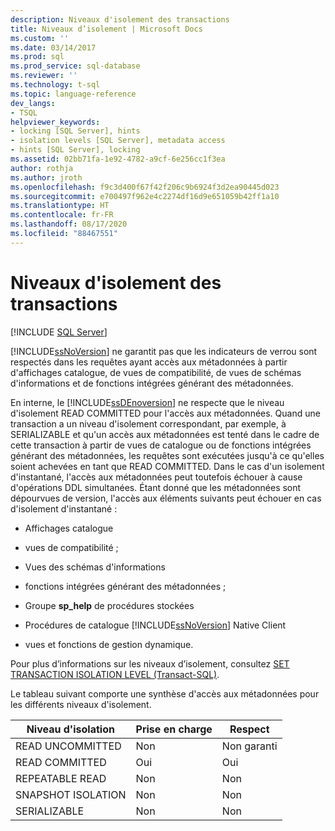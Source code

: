 ```yaml
---
description: Niveaux d'isolement des transactions
title: Niveaux d’isolement | Microsoft Docs
ms.custom: ''
ms.date: 03/14/2017
ms.prod: sql
ms.prod_service: sql-database
ms.reviewer: ''
ms.technology: t-sql
ms.topic: language-reference
dev_langs:
- TSQL
helpviewer_keywords:
- locking [SQL Server], hints
- isolation levels [SQL Server], metadata access
- hints [SQL Server], locking
ms.assetid: 02bb71fa-1e92-4782-a9cf-6e256cc1f3ea
author: rothja
ms.author: jroth
ms.openlocfilehash: f9c3d400f67f42f206c9b6924f3d2ea90445d023
ms.sourcegitcommit: e700497f962e4c2274df16d9e651059b42ff1a10
ms.translationtype: HT
ms.contentlocale: fr-FR
ms.lasthandoff: 08/17/2020
ms.locfileid: "88467551"
---
```

# <a name="transaction-isolation-levels"></a>Niveaux d'isolement des transactions
[!INCLUDE [SQL Server](../../includes/applies-to-version/sqlserver.md)]

  [!INCLUDE[ssNoVersion](../../includes/ssnoversion-md.md)] ne garantit pas que les indicateurs de verrou sont respectés dans les requêtes ayant accès aux métadonnées à partir d'affichages catalogue, de vues de compatibilité, de vues de schémas d'informations et de fonctions intégrées générant des métadonnées.  
  
 En interne, le [!INCLUDE[ssDEnoversion](../../includes/ssdenoversion-md.md)] ne respecte que le niveau d'isolement READ COMMITTED pour l'accès aux métadonnées. Quand une transaction a un niveau d'isolement correspondant, par exemple, à SERIALIZABLE et qu'un accès aux métadonnées est tenté dans le cadre de cette transaction à partir de vues de catalogue ou de fonctions intégrées générant des métadonnées, les requêtes sont exécutées jusqu'à ce qu'elles soient achevées en tant que READ COMMITTED. Dans le cas d'un isolement d'instantané, l'accès aux métadonnées peut toutefois échouer à cause d'opérations DDL simultanées. Étant donné que les métadonnées sont dépourvues de version, l'accès aux éléments suivants peut échouer en cas d'isolement d'instantané :  
  
-   Affichages catalogue  
  
-   vues de compatibilité ;  
  
-   Vues des schémas d'informations  
  
-   fonctions intégrées générant des métadonnées ;  
  
-   Groupe **sp_help** de procédures stockées  
  
-   Procédures de catalogue [!INCLUDE[ssNoVersion](../../includes/ssnoversion-md.md)] Native Client  
  
-   vues et fonctions de gestion dynamique.  
  
 Pour plus d’informations sur les niveaux d’isolement, consultez [SET TRANSACTION ISOLATION LEVEL &#40;Transact-SQL&#41;](../../t-sql/statements/set-transaction-isolation-level-transact-sql.md).  
  
 Le tableau suivant comporte une synthèse d'accès aux métadonnées pour les différents niveaux d'isolement.  
  
|Niveau d'isolation|Prise en charge|Respect|  
|---------------------|---------------|-------------|  
|READ UNCOMMITTED|Non|Non garanti|  
|READ COMMITTED|Oui|Oui|  
|REPEATABLE READ|Non|Non|  
|SNAPSHOT ISOLATION|Non|Non|  
|SERIALIZABLE|Non|Non|  
  
  
